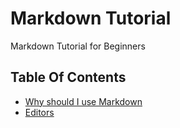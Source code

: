 # Markdown Tutorial

Markdown Tutorial for Beginners

## Table Of Contents

- [Why should I use Markdown](why-markdown)
- [Editors](editors)
